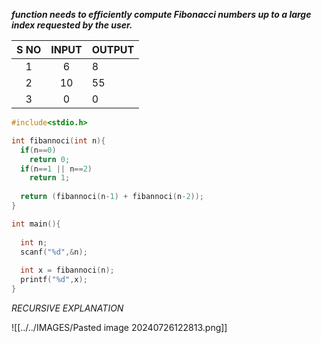 ***function needs to efficiently compute Fibonacci numbers up to a large index requested by the user.***

| S NO | INPUT | OUTPUT |
| :--: | :---: | ------ |
|  1   |   6   | 8      |
|  2   |  10   | 55     |
|  3   |   0   | 0      |
```c
#include<stdio.h>

int fibannoci(int n){
  if(n==0)
    return 0;
  if(n==1 || n==2)
    return 1;
  
  return (fibannoci(n-1) + fibannoci(n-2));
}

int main(){
  
  int n;
  scanf("%d",&n);
  
  int x = fibannoci(n);
  printf("%d",x);
}
```

*RECURSIVE EXPLANATION*

![[../../IMAGES/Pasted image 20240726122813.png]]
